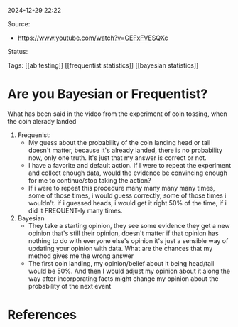 2024-12-29 22:22

Source: 
- https://www.youtube.com/watch?v=GEFxFVESQXc

Status:

Tags: [[ab testing]] [[frequentist statistics]] [[bayesian statistics]] 
# Are you Bayesian or Frequentist?

What has been said in the video from the experiment of coin tossing, when the coin alerady landed
1. Frequenist:
	- My guess about the probability of the coin landing head or tail doesn't matter, because it's already landed, there is no probability now, only one truth. It's just that my answer is correct or not.
	- I have a favorite and default action. If I were to repeat the experiment and collect enough data, would the evidence be convincing enough for me to continue/stop taking the action?
	- If i were to repeat this procedure many many many many times, some of those times, i would guess correctly, some of those times i wouldn't. if i guessed heads, i would get it right 50% of the time, if i did it FREQUENT-ly many times.
1. Bayesian
	- They take a starting opinion, they see some evidence they get a new opinion that's still their opinion, doesn't matter if that opinion has nothing to do with everyone else's opinion it's just a sensible way of updating your opinion with data. What are the chances that my method gives me the wrong answer
	- The first coin landing, my opinion/belief about it being head/tail would be 50%. And then I would adjust my opinion about it along the way after incorporating facts might change my opinion about the probability of the next event
# References
